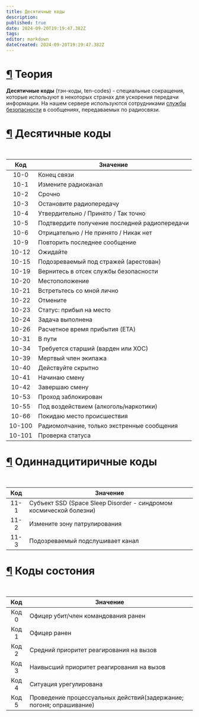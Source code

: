 ```yaml
---
title: Десятичные коды
description: 
published: true
date: 2024-09-20T19:19:47.382Z
tags: 
editor: markdown
dateCreated: 2024-09-20T19:19:47.382Z
---
```


<h1 id="теория" class="toc-header"><a class="toc-anchor" href="#теория">¶</a> Теория</h1>
<p><strong>Десятичные коды</strong> (тэн-коды, ten-codes) - специальные сокращения, которые используют в некоторых странах для ускорения передачи информации. На нашем сервере используются сотрудниками <a href="/roles/securityservicedepartment" class="is-internal-link is-valid-page">службы безопасности</a> в сообщениях, передаваемых по радиосвязи.</p>
<h1 id="десятичные-коды" class="toc-header"><a class="toc-anchor" href="#десятичные-коды">¶</a> Десятичные коды</h1>
<br>
<div class="table-container"><table>
<thead>
<tr>
<th style="text-align:center">Код</th>
<th>Значение</th>
</tr>
</thead>
<tbody>
<tr>
<td style="text-align:center">10-0</td>
<td>Конец связи</td>
</tr>
<tr>
<td style="text-align:center">10-1</td>
<td>Измените радиоканал</td>
</tr>
<tr>
<td style="text-align:center">10-2</td>
<td>Срочно</td>
</tr>
<tr>
<td style="text-align:center">10-3</td>
<td>Остановите радиопередачу</td>
</tr>
<tr>
<td style="text-align:center">10-4</td>
<td>Утвердительно / Принято / Так точно</td>
</tr>
<tr>
<td style="text-align:center">10-5</td>
<td>Подтвердите получение последней радиопередачи</td>
</tr>
<tr>
<td style="text-align:center">10-6</td>
<td>Отрицательно / Не принято / Никак нет</td>
</tr>
<tr>
<td style="text-align:center">10-9</td>
<td>Повторить последнее сообщение</td>
</tr>
<tr>
<td style="text-align:center">10-12</td>
<td>Ожидайте</td>
</tr>
<tr>
<td style="text-align:center">10-15</td>
<td>Подозреваемый под стражей (арестован)</td>
</tr>
<tr>
<td style="text-align:center">10-19</td>
<td>Вернитесь в отсек службы безопасности</td>
</tr>
<tr>
<td style="text-align:center">10-20</td>
<td>Местоположение</td>
</tr>
<tr>
<td style="text-align:center">10-21</td>
<td>Встретьтесь со мной лично</td>
</tr>
<tr>
<td style="text-align:center">10-22</td>
<td>Отмените</td>
</tr>
<tr>
<td style="text-align:center">10-23</td>
<td>Статус: прибыл на место</td>
</tr>
<tr>
<td style="text-align:center">10-24</td>
<td>Задача выполнена</td>
</tr>
<tr>
<td style="text-align:center">10-26</td>
<td>Расчетное время прибытия (ETA)</td>
</tr>
<tr>
<td style="text-align:center">10-31</td>
<td>В пути</td>
</tr>
<tr>
<td style="text-align:center">10-34</td>
<td>Требуется старший (варден или ХОС)</td>
</tr>
<tr>
<td style="text-align:center">10-39</td>
<td>Мертвый член экипажа</td>
</tr>
<tr>
<td style="text-align:center">10-40</td>
<td>Действуйте скрытно</td>
</tr>
<tr>
<td style="text-align:center">10-41</td>
<td>Начинаю смену</td>
</tr>
<tr>
<td style="text-align:center">10-42</td>
<td>Завершаю смену</td>
</tr>
<tr>
<td style="text-align:center">10-53</td>
<td>Проход заблокирован</td>
</tr>
<tr>
<td style="text-align:center">10-55</td>
<td>Под воздействием (алкоголь/наркотики)</td>
</tr>
<tr>
<td style="text-align:center">10-66</td>
<td>Покидаю место происшествия</td>
</tr>
<tr>
<td style="text-align:center">10-100</td>
<td>Радиомолчание, только экстренные сообщения</td>
</tr>
<tr>
<td style="text-align:center">10-101</td>
<td>Проверка статуса</td>
</tr>
</tbody>
</table></div>
<h1 id="одиннадцитиричные-коды" class="toc-header"><a class="toc-anchor" href="#одиннадцитиричные-коды">¶</a> Одиннадцитиричные коды</h1>
<br>
<div class="table-container"><table>
<thead>
<tr>
<th style="text-align:center">Код</th>
<th>Значение</th>
</tr>
</thead>
<tbody>
<tr>
<td style="text-align:center">11-1</td>
<td>Субъект SSD (Space Sleep Disorder - синдромом космической болезни)</td>
</tr>
<tr>
<td style="text-align:center">11-2</td>
<td>Измените зону патрулирования</td>
</tr>
<tr>
<td style="text-align:center">11-3</td>
<td>Подозреваемый подслушивает канал</td>
</tr>
</tbody>
</table></div>
<h1 id="коды-состония" class="toc-header"><a class="toc-anchor" href="#коды-состония">¶</a> Коды состония</h1>
<br>
<div class="table-container"><table>
<thead>
<tr>
<th style="text-align:center">Код</th>
<th>Значение</th>
</tr>
</thead>
<tbody>
<tr>
<td style="text-align:center">Код 0</td>
<td>Офицер убит/член командования ранен</td>
</tr>
<tr>
<td style="text-align:center">Код 1</td>
<td>Офицер ранен</td>
</tr>
<tr>
<td style="text-align:center">Код 2</td>
<td>Средний приоритет реагирования на вызов</td>
</tr>
<tr>
<td style="text-align:center">Код 3</td>
<td>Наивысший приоритет реагирования на вызов</td>
</tr>
<tr>
<td style="text-align:center">Код 4</td>
<td>Ситуация урегулирована</td>
</tr>
<tr>
<td style="text-align:center">Код 5</td>
<td>Проведение процессуальных действий(задержание; погоня; опрашивание)</td>
</tr>
</tbody>
</table></div>